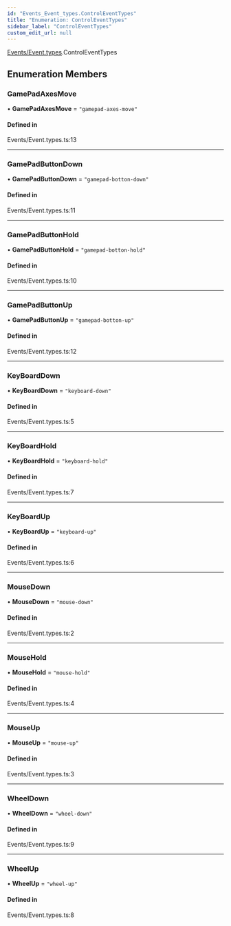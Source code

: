 ```yaml
---
id: "Events_Event_types.ControlEventTypes"
title: "Enumeration: ControlEventTypes"
sidebar_label: "ControlEventTypes"
custom_edit_url: null
---
```


[Events/Event.types](../modules/Events_Event_types.md).ControlEventTypes

## Enumeration Members

### GamePadAxesMove

• **GamePadAxesMove** = ``"gamepad-axes-move"``

#### Defined in

Events/Event.types.ts:13

___

### GamePadButtonDown

• **GamePadButtonDown** = ``"gamepad-botton-down"``

#### Defined in

Events/Event.types.ts:11

___

### GamePadButtonHold

• **GamePadButtonHold** = ``"gamepad-botton-hold"``

#### Defined in

Events/Event.types.ts:10

___

### GamePadButtonUp

• **GamePadButtonUp** = ``"gamepad-botton-up"``

#### Defined in

Events/Event.types.ts:12

___

### KeyBoardDown

• **KeyBoardDown** = ``"keyboard-down"``

#### Defined in

Events/Event.types.ts:5

___

### KeyBoardHold

• **KeyBoardHold** = ``"keyboard-hold"``

#### Defined in

Events/Event.types.ts:7

___

### KeyBoardUp

• **KeyBoardUp** = ``"keyboard-up"``

#### Defined in

Events/Event.types.ts:6

___

### MouseDown

• **MouseDown** = ``"mouse-down"``

#### Defined in

Events/Event.types.ts:2

___

### MouseHold

• **MouseHold** = ``"mouse-hold"``

#### Defined in

Events/Event.types.ts:4

___

### MouseUp

• **MouseUp** = ``"mouse-up"``

#### Defined in

Events/Event.types.ts:3

___

### WheelDown

• **WheelDown** = ``"wheel-down"``

#### Defined in

Events/Event.types.ts:9

___

### WheelUp

• **WheelUp** = ``"wheel-up"``

#### Defined in

Events/Event.types.ts:8
